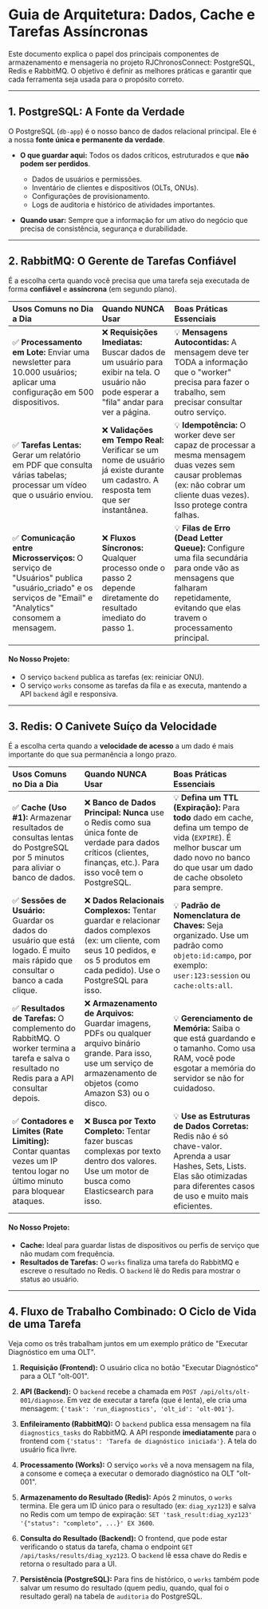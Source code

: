 # Guia de Arquitetura: Dados, Cache e Tarefas Assíncronas

Este documento explica o papel dos principais componentes de armazenamento e mensageria no projeto RJChronosConnect: PostgreSQL, Redis e RabbitMQ. O objetivo é definir as melhores práticas e garantir que cada ferramenta seja usada para o propósito correto.

---

## 1. PostgreSQL: A Fonte da Verdade

O PostgreSQL (`db-app`) é o nosso banco de dados relacional principal. Ele é a nossa **fonte única e permanente da verdade**.

-   **O que guardar aqui:** Todos os dados críticos, estruturados e que **não podem ser perdidos**. 
    -   Dados de usuários e permissões.
    -   Inventário de clientes e dispositivos (OLTs, ONUs).
    -   Configurações de provisionamento.
    -   Logs de auditoria e histórico de atividades importantes.

-   **Quando usar:** Sempre que a informação for um ativo do negócio que precisa de consistência, segurança e durabilidade.

---

## 2. RabbitMQ: O Gerente de Tarefas Confiável

É a escolha certa quando você precisa que uma tarefa seja executada de forma **confiável** e **assíncrona** (em segundo plano).

| Usos Comuns no Dia a Dia                                                                                             | Quando **NUNCA** Usar                                                                                             | Boas Práticas Essenciais                                                                                                                                                           |
| :------------------------------------------------------------------------------------------------------------------- | :---------------------------------------------------------------------------------------------------------------- | :-------------------------------------------------------------------------------------------------------------------------------------------------------------------------------- |
| ✅ **Processamento em Lote:** Enviar uma newsletter para 10.000 usuários; aplicar uma configuração em 500 dispositivos. | ❌ **Requisições Imediatas:** Buscar dados de um usuário para exibir na tela. O usuário não pode esperar a "fila" andar para ver a página. | 💡 **Mensagens Autocontidas:** A mensagem deve ter TODA a informação que o "worker" precisa para fazer o trabalho, sem precisar consultar outro serviço. |
| ✅ **Tarefas Lentas:** Gerar um relatório em PDF que consulta várias tabelas; processar um vídeo que o usuário enviou.      | ❌ **Validações em Tempo Real:** Verificar se um nome de usuário já existe durante um cadastro. A resposta tem que ser instantânea. | 💡 **Idempotência:** O worker deve ser capaz de processar a mesma mensagem duas vezes sem causar problemas (ex: não cobrar um cliente duas vezes). Isso protege contra falhas. |
| ✅ **Comunicação entre Microsserviços:** O serviço de "Usuários" publica "usuário_criado" e os serviços de "Email" e "Analytics" consomem a mensagem. | ❌ **Fluxos Síncronos:** Qualquer processo onde o passo 2 depende diretamente do resultado imediato do passo 1.                   | 💡 **Filas de Erro (Dead Letter Queue):** Configure uma fila secundária para onde vão as mensagens que falharam repetidamente, evitando que elas travem o processamento principal. |

#### No Nosso Projeto:
- O serviço `backend` publica as tarefas (ex: reiniciar ONU).
- O serviço `works` consome as tarefas da fila e as executa, mantendo a API `backend` ágil e responsiva.

---

## 3. Redis: O Canivete Suíço da Velocidade

É a escolha certa quando a **velocidade de acesso** a um dado é mais importante do que sua permanência a longo prazo.

| Usos Comuns no Dia a Dia                                                                                             | Quando **NUNCA** Usar                                                                                                                            | Boas Práticas Essenciais                                                                                                                                                                                           |
| :------------------------------------------------------------------------------------------------------------------- | :----------------------------------------------------------------------------------------------------------------------------------------------- | :----------------------------------------------------------------------------------------------------------------------------------------------------------------------------------------------------------------- |
| ✅ **Cache (Uso #1):** Armazenar resultados de consultas lentas do PostgreSQL por 5 minutos para aliviar o banco de dados. | ❌ **Banco de Dados Principal:** **Nunca** use o Redis como sua única fonte de verdade para dados críticos (clientes, finanças, etc.). Para isso você tem o PostgreSQL. | 💡 **Defina um TTL (Expiração):** Para **todo** dado em cache, defina um tempo de vida (`EXPIRE`). É melhor buscar um dado novo no banco do que usar um dado de cache obsoleto para sempre.                     |
| ✅ **Sessões de Usuário:** Guardar os dados do usuário que está logado. É muito mais rápido que consultar o banco a cada clique. | ❌ **Dados Relacionais Complexos:** Tentar guardar e relacionar dados complexos (ex: um cliente, com seus 10 pedidos, e os 5 produtos em cada pedido). Use o PostgreSQL para isso. | 💡 **Padrão de Nomenclatura de Chaves:** Seja organizado. Use um padrão como `objeto:id:campo`, por exemplo: `user:123:session` ou `cache:olts:all`.                                                     |
| ✅ **Resultados de Tarefas:** O complemento do RabbitMQ. O worker termina a tarefa e salva o resultado no Redis para a API consultar depois. | ❌ **Armazenamento de Arquivos:** Guardar imagens, PDFs ou qualquer arquivo binário grande. Para isso, use um serviço de armazenamento de objetos (como Amazon S3) ou o disco. | 💡 **Gerenciamento de Memória:** Saiba o que está guardando e o tamanho. Como usa RAM, você pode esgotar a memória do servidor se não for cuidadoso.                                                    |
| ✅ **Contadores e Limites (Rate Limiting):** Contar quantas vezes um IP tentou logar no último minuto para bloquear ataques. | ❌ **Busca por Texto Completo:** Tentar fazer buscas complexas por texto dentro dos valores. Use um motor de busca como Elasticsearch para isso.                               | 💡 **Use as Estruturas de Dados Corretas:** Redis não é só chave-valor. Aprenda a usar Hashes, Sets, Lists. Elas são otimizadas para diferentes casos de uso e muito mais eficientes. |

#### No Nosso Projeto:
- **Cache:** Ideal para guardar listas de dispositivos ou perfis de serviço que não mudam com frequência.
- **Resultados de Tarefas:** O `works` finaliza uma tarefa do RabbitMQ e escreve o resultado no Redis. O `backend` lê do Redis para mostrar o status ao usuário.

---

## 4. Fluxo de Trabalho Combinado: O Ciclo de Vida de uma Tarefa

Veja como os três trabalham juntos em um exemplo prático de "Executar Diagnóstico em uma OLT".

1.  **Requisição (Frontend):** O usuário clica no botão "Executar Diagnóstico" para a OLT "olt-001".

2.  **API (Backend):** O `backend` recebe a chamada em `POST /api/olts/olt-001/diagnose`. Em vez de executar a tarefa (que é lenta), ele cria uma mensagem: `{'task': 'run_diagnostics', 'olt_id': 'olt-001'}`.

3.  **Enfileiramento (RabbitMQ):** O `backend` publica essa mensagem na fila `diagnostics_tasks` do RabbitMQ. A API responde **imediatamente** para o frontend com `{'status': 'Tarefa de diagnóstico iniciada'}`. A tela do usuário fica livre.

4.  **Processamento (Works):** O serviço `works` vê a nova mensagem na fila, a consome e começa a executar o demorado diagnóstico na OLT "olt-001".

5.  **Armazenamento do Resultado (Redis):** Após 2 minutos, o `works` termina. Ele gera um ID único para o resultado (ex: `diag_xyz123`) e salva no Redis com um tempo de expiração: `SET 'task_result:diag_xyz123' '{"status": "completo", ...}' EX 3600`.

6.  **Consulta do Resultado (Backend):** O frontend, que pode estar verificando o status da tarefa, chama o endpoint `GET /api/tasks/results/diag_xyz123`. O `backend` lê essa chave do Redis e retorna o resultado para a UI.

7.  **Persistência (PostgreSQL):** Para fins de histórico, o `works` também pode salvar um resumo do resultado (quem pediu, quando, qual foi o resultado geral) na tabela de `auditoria` do PostgreSQL.
